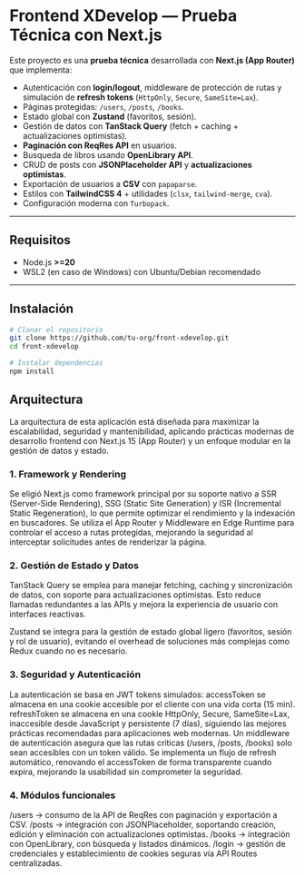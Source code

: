 # Frontend XDevelop — Prueba Técnica con Next.js

Este proyecto es una **prueba técnica** desarrollada con **Next.js (App Router)** que implementa:

- Autenticación con **login/logout**, middleware de protección de rutas y simulación de **refresh tokens** (`HttpOnly`, `Secure`, `SameSite=Lax`).
- Páginas protegidas: `/users`, `/posts`, `/books`.
- Estado global con **Zustand** (favoritos, sesión).
- Gestión de datos con **TanStack Query** (fetch + caching + actualizaciones optimistas).
- **Paginación con ReqRes API** en usuarios.
- Busqueda de libros usando **OpenLibrary API**.
- CRUD de posts con **JSONPlaceholder API** y **actualizaciones optimistas**.
- Exportación de usuarios a **CSV** con `papaparse`.
- Estilos con **TailwindCSS 4** + utilidades (`clsx`, `tailwind-merge`, `cva`).
- Configuración moderna con `Turbopack`.

---

## Requisitos

- Node.js **>=20**
- WSL2 (en caso de Windows) con Ubuntu/Debian recomendado

---

## Instalación

```bash
# Clonar el repositorio
git clone https://github.com/tu-org/front-xdevelop.git
cd front-xdevelop

# Instalar dependencias
npm install
```

## Arquitectura
La arquitectura de esta aplicación está diseñada para maximizar la escalabilidad, seguridad y mantenibilidad, aplicando prácticas modernas de desarrollo frontend con Next.js 15 (App Router) y un enfoque modular en la gestión de datos y estado.

### 1. Framework y Rendering

Se eligió Next.js como framework principal por su soporte nativo a SSR (Server-Side Rendering), SSG (Static Site Generation) y ISR (Incremental Static Regeneration), lo que permite optimizar el rendimiento y la indexación en buscadores.
Se utiliza el App Router y Middleware en Edge Runtime para controlar el acceso a rutas protegidas, mejorando la seguridad al interceptar solicitudes antes de renderizar la página.

### 2. Gestión de Estado y Datos

TanStack Query se emplea para manejar fetching, caching y sincronización de datos, con soporte para actualizaciones optimistas. Esto reduce llamadas redundantes a las APIs y mejora la experiencia de usuario con interfaces reactivas.

Zustand se integra para la gestión de estado global ligero (favoritos, sesión y rol de usuario), evitando el overhead de soluciones más complejas como Redux cuando no es necesario.

### 3. Seguridad y Autenticación

La autenticación se basa en JWT tokens simulados:
accessToken se almacena en una cookie accesible por el cliente con una vida corta (15 min).
refreshToken se almacena en una cookie HttpOnly, Secure, SameSite=Lax, inaccesible desde JavaScript y persistente (7 días), siguiendo las mejores prácticas recomendadas para aplicaciones web modernas.
Un middleware de autenticación asegura que las rutas críticas (/users, /posts, /books) solo sean accesibles con un token válido.
Se implementa un flujo de refresh automático, renovando el accessToken de forma transparente cuando expira, mejorando la usabilidad sin comprometer la seguridad.

### 4. Módulos funcionales

/users → consumo de la API de ReqRes con paginación y exportación a CSV.
/posts → integración con JSONPlaceholder, soportando creación, edición y eliminación con actualizaciones optimistas.
/books → integración con OpenLibrary, con búsqueda y listados dinámicos.
/login → gestión de credenciales y establecimiento de cookies seguras vía API Routes centralizadas.